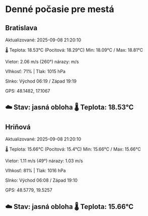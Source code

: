 ﻿# Denné počasie pre mestá

## Bratislava
Aktualizované: 2025-09-08 21:20:10

🌡️ Teplota: 18.53°C 
(Pocitová: 18.29°C)
Min: 18.09°C / Max: 18.81°C

Vietor: 2.06 m/s    (260°) 
nárazy:  m/s

Vlhkosť: 71% | Tlak: 1015 hPa

Slnko: Východ 06:19 / Západ 19:19

GPS: 48.1482, 17.1067

☁️ Stav: jasná obloha        🌡️ Teplota: 18.53°C
---

## Hriňová
Aktualizované: 2025-09-08 21:20:10

🌡️ Teplota: 15.66°C 
(Pocitová: 15.4°C)
Min: 15.66°C / Max: 15.66°C

Vietor: 1.11 m/s (49°)
nárazy: 1.03 m/s

Vlhkosť: 81% | Tlak: 1016 hPa

Slnko: Východ 06:08 / Západ 19:10

GPS: 48.5779, 19.5257

☁️ Stav: jasná obloha        🌡️ Teplota: 15.66°C
---
